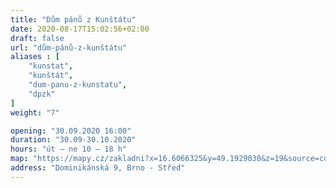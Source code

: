 ```yaml
---
title: "Dům pánů z Kunštátu"
date: 2020-08-17T15:02:56+02:00
draft: false
url: "dům-pánů-z-kunštátu"
aliases : [
    "kunstat",
    "kunštát",
    "dum-panu-z-kunstatu",
    "dpzk"
]
weight: "7"

opening: "30.09.2020 16:00"
duration: "30.09-30.10.2020"
hours: "út – ne 10 – 18 h"
map: "https://mapy.cz/zakladni?x=16.6066325&y=49.1929030&z=19&source=coor&id=16.606699585914583%2C49.19299500063662"
address: "Dominikánská 9, Brno - Střed"
---
```

